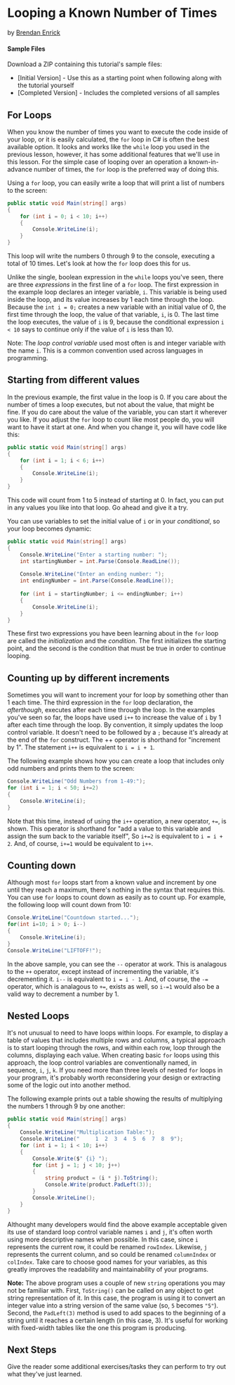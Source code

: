# Looping a Known Number of Times
by [Brendan Enrick](http://deviq.com/me/brendan-enrick)

#### Sample Files
Download a ZIP containing this tutorial's sample files:
- [Initial Version] - Use this as a starting point when following along with the tutorial yourself
- [Completed Version] - Includes the completed versions of all samples

## For Loops
When you know the number of times you want to execute the code inside of your loop, or it is easily calculated, the ``for`` loop in C# is often the best available option. It looks and works like the ``while`` loop you used in the previous lesson, however, it has some additional features that we'll use in this lesson. For the simple case of looping over an operation a known-in-advance number of times, the ``for`` loop is the preferred way of doing this.

Using a ``for`` loop, you can easily write a loop that will print a list of numbers to the screen:

```c#
public static void Main(string[] args)
{
    for (int i = 0; i < 10; i++)
    {
        Console.WriteLine(i);
    }
}
```

This loop will write the numbers 0 through 9 to the console, executing a total of 10 times. Let's look at how the ``for`` loop does this for us.

Unlike the single, boolean expression in the ``while`` loops you've seen, there are three *expressions* in the first line of a ``for`` loop. The first expression in the example loop declares an integer variable, ``i``. This variable is being used inside the loop, and its value increases by 1 each time through the loop. Because the ``int i = 0;`` creates a new variable with an initial value of 0, the first time through the loop, the value of that variable, ``i``, is 0. The last time the loop executes, the value of ``i`` is 9, because the conditional expression ``i < 10`` says to continue only if the value of ``i`` is less than 10.

Note: The *loop control variable* used most often is and integer variable with the name ``i``. This is a common convention used across languages in programming.

## Starting from different values
In the previous example, the first value in the loop is 0. If you care about the number of times a loop executes, but not about the value, that might be fine. If you do care about the value of the variable, you can start it wherever you like. If you adjust the ``for`` loop to count like most people do, you will want to have it start at one. And when you change it, you will have code like this:

```c#
public static void Main(string[] args)
{
    for (int i = 1; i < 6; i++)
    {
        Console.WriteLine(i);
    }
}
```

This code will count from 1 to 5 instead of starting at 0. In fact, you can put in any values you like into that loop. Go ahead and give it a try.

You can use variables to set the initial value of ``i`` or in your *conditional*, so your loop becomes dynamic:

```c#
public static void Main(string[] args)
{
    Console.WriteLine("Enter a starting number: ");
    int startingNumber = int.Parse(Console.ReadLine());
    
    Console.WriteLine("Enter an ending number: ");
    int endingNumber = int.Parse(Console.ReadLine());
    
    for (int i = startingNumber; i <= endingNumber; i++)
    {
        Console.WriteLine(i);
    }
}
```

These first two expressions you have been learning about in the ``for`` loop are called the *initialization* and the *condition*. The first initializes the starting point, and the second is the condition that must be true in order to continue looping.

## Counting up by different increments
Sometimes you will want to increment your for loop by something other than 1 each time. The third expression in the ``for`` loop declaration, the *afterthough*, executes after each time through the loop. In the examples you've seen so far, the loops have used ``i++`` to increase the value of ``i`` by 1 after each time through the loop.  By convention, it simply updates the loop control variable. It doesn't need to be followed by a ``;`` because it's already at the end of the ``for`` construct. The ++ operator is shorthand for "increment by 1". The statement ``i++`` is equivalent to ``i = i + 1``.

The following example shows how you can create a loop that includes only odd numbers and prints them to the screen:

```c#
Console.WriteLine("Odd Numbers from 1-49:");
for (int i = 1; i < 50; i+=2)
{
    Console.WriteLine(i);
}
```

Note that this time, instead of using the ``i++`` operation, a new operator, ``+=``, is shown. This operator is shorthand for "add a value to this variable and assign the sum back to the variable itself", So ``i+=2`` is equivalent to ``i = i + 2``. And, of course, ``i+=1`` would be equivalent to ``i++``.

## Counting down
Although most ``for`` loops start from a known value and increment by one until they reach a maximum, there's nothing in the syntax that requires this. You can use ``for`` loops to count down as easily as to count up. For example, the following loop will count down from 10:

```c#
Console.WriteLine("Countdown started...");
for(int i=10; i > 0; i--)
{
    Console.WriteLine(i);
}
Console.WriteLine("LIFTOFF!");
```

In the above sample, you can see the ``--`` operator at work. This is analagous to the ``++`` operator, except instead of incrementing the variable, it's decrementing it. ``i--`` is equivalent to ``i = i - 1``. And, of course, the ``-=`` operator, which is analagous to ``+=``, exists as well, so ``i-=1`` would also be a valid way to decrement a number by 1.

## Nested Loops

It's not unusual to need to have loops within loops. For example, to display a table of values that includes multiple rows and columns, a typical approach is to start looping through the rows, and within each row, loop through the columns, displaying each value. When creating basic ``for`` loops using this approach, the loop control variables are conventionally named, in sequence, ``i``, ``j``, ``k``. If you need more than three levels of nested ``for`` loops in your program, it's probably worth reconsidering your design or extracting some of the logic out into another method.

The following example prints out a table showing the results of multiplying the numbers 1 through 9 by one another:

```c#
public static void Main(string[] args)
{
    Console.WriteLine("Multiplication Table:");
    Console.WriteLine("     1  2  3  4  5  6  7  8  9");
    for (int i = 1; i < 10; i++)
    {
        Console.Write($" {i} ");
        for (int j = 1; j < 10; j++)
        {
            string product = (i * j).ToString();
            Console.Write(product.PadLeft(3));
        }
        Console.WriteLine();
    }
}
````

Althought many developers would find the above example acceptable given its use of standard loop control variable names ``i`` and ``j``, it's often worth using more descriptive names when possible. In this case, since ``i`` represents the current row, it could be renamed ``rowIndex``. Likewise, ``j`` represents the current column, and so could be renamed ``columnIndex`` or ``colIndex``. Take care to choose good names for your variables, as this greatly improves the readability and maintainability of your programs.

**Note:** The above program uses a couple of new ``string`` operations you may not be familiar with. First, ``ToString()`` can be called on any object to get string representation of it. In this case, the program is using it to convert an integer value into a string version of the same value (so, ``5`` becomes ``"5"``). Second, the ``PadLeft(3)`` method is used to add spaces to the beginning of a string until it reaches a certain length (in this case, 3). It's useful for working with fixed-width tables like the one this program is producing.

## Next Steps

Give the reader some additional exercises/tasks they can perform to try out what they've just learned.
